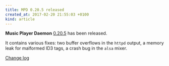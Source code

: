 ```yaml
---
title: MPD 0.20.5 released
created_at: 2017-02-20 21:55:03 +0100
kind: article
---
```


**Music Player Daemon**
[0.20.5](/download/mpd/0.20/mpd-0.20.5.tar.xz)
has been released.

It contains various fixes: two buffer overflows in the `httpd` output, a
memory leak for malformed ID3 tags, a crash bug in the `alsa` mixer.

[Change log](https://raw.githubusercontent.com/MusicPlayerDaemon/MPD/v0.20.5/NEWS)
